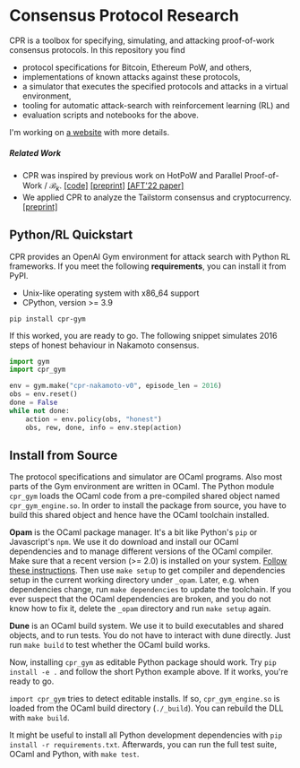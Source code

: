 # Consensus Protocol Research

CPR is a toolbox for specifying, simulating, and attacking proof-of-work
consensus protocols. In this repository you find
- protocol specifications for Bitcoin, Ethereum PoW, and others,
- implementations of known attacks against these protocols,
- a simulator that executes the specified protocols and attacks in a
  virtual environment,
- tooling for automatic attack-search with reinforcement learning (RL) and
- evaluation scripts and notebooks for the above.

I'm working on [a website](https://pkel.github.io/cpr/) with more details.

##### Related Work

- CPR was inspired by previous work on HotPoW and Parallel Proof-of-Work
  / $\mathcal B_k$.
  [[code]](https://github.com/pkel/hotpow)
  [[preprint]](https://arxiv.org/abs/1907.13531)
  [[AFT'22 paper]](https://arxiv.org/abs/2204.00034)
- We applied CPR to analyze the Tailstorm consensus and cryptocurrency.
  [[preprint]](https://arxiv.org/abs/2306.12206)


## Python/RL Quickstart

CPR provides an OpenAI Gym environment for attack search with Python RL
frameworks. If you meet the following **requirements**, you can install
it from PyPI.

- Unix-like operating system with x86_64 support
- CPython, version >= 3.9

```shell
pip install cpr-gym
```

If this worked, you are ready to go. The following snippet simulates
2016 steps of honest behaviour in Nakamoto consensus.

```python
import gym
import cpr_gym

env = gym.make("cpr-nakamoto-v0", episode_len = 2016)
obs = env.reset()
done = False
while not done:
    action = env.policy(obs, "honest")
    obs, rew, done, info = env.step(action)
```

## Install from Source

The protocol specifications and simulator are OCaml programs. Also most
parts of the Gym environment are written in OCaml. The Python module
`cpr_gym` loads the OCaml code from a pre-compiled shared object named
`cpr_gym_engine.so`. In order to install the package from source, you
have to build this shared object and hence have the OCaml toolchain
installed.

**Opam** is the OCaml package manager. It's a bit like Python's `pip` or
Javascript's `npm`. We use it do download and install our OCaml
dependencies and to manage different versions of the OCaml compiler.
Make sure that a recent version (>= 2.0) is installed on your system.
[Follow these instructions](https://opam.ocaml.org/doc/Install.html).
Then use `make setup` to get compiler and dependencies setup in the
current working directory under `_opam`. Later, e.g. when dependencies
change, run `make dependencies` to update the toolchain. If you ever
suspect that the OCaml dependencies are broken, and you do not know how
to fix it, delete the `_opam` directory and run `make setup` again.

**Dune** is an OCaml build system. We use it to build executables and
shared objects, and to run tests. You do not have to interact with dune
directly. Just run `make build` to test whether the OCaml build works.

Now, installing `cpr_gym` as editable Python package should work. Try
`pip install -e .` and follow the short Python example above. If it
works, you're ready to go.

`import cpr_gym` tries to detect editable installs. If so,
`cpr_gym_engine.so` is loaded from the OCaml build directory
(`./_build`). You can rebuild the DLL with `make build`.

It might be useful to install all Python development dependencies with
`pip install -r requirements.txt`. Afterwards, you can run the full test
suite, OCaml and Python, with `make test`.
